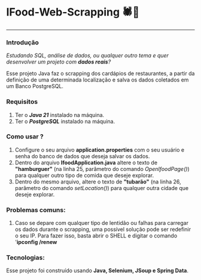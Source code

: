 # IFood-Web-Scrapping 🕷️🍗
---- 

### Introdução
_Estudando SQL, análise de dados, ou qualquer outro tema e quer desenvolver um projeto com **dados reais**?_

Esse projeto Java faz o scrapping dos cardápios de restaurantes, a partir da definição de uma determinada localização e salva os dados coletados em um Banco PostgreSQL. 

### Requisitos 
 1. Ter o **_Java 21_** instalado na máquina.
 2. Ter o **_PostgreSQL_** instalado na máquina.

### Como usar ?
 1. Configure o seu arquivo **application.properties** com o seu usuário e senha do banco de dados que deseja salvar os dados. 
 2. Dentro do arquivo **IfoodApplication.java** altere o texto de **"hamburguer"** (na linha 25, parâmetro do comando _OpenIfoodPage()_) para qualquer outro tipo de comida que deseje explorar.
 3. Dentro do mesmo arquivo, altere o texto de **"tubarão"** (na linha 26, parâmetro do comando _setLocation()_) para qualquer outra cidade que deseje explorar.

### Problemas comuns: 

1. Caso se depare com qualquer tipo de lentidão ou falhas para carregar os dados durante o scrapping, uma possível solução pode ser redefinir o seu IP. Para fazer isso, basta abrir o SHELL e digitar o comando '**ipconfig /renew** 


### Tecnologias: 

Esse projeto foi construído usando __Java, Selenium, JSoup e Spring Data__.  
